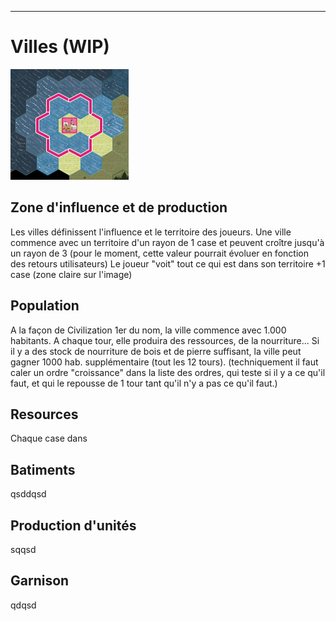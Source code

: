 ___
# Villes (WIP)
![Ville.png](media/Ville.png)
## Zone d'influence et de production
Les villes définissent l'influence et le territoire des joueurs. Une ville commence avec un territoire d'un rayon de 1 case et peuvent croître jusqu'à un rayon de 3 (pour le moment, cette valeur pourrait évoluer en fonction des retours utilisateurs)
Le joueur "voit" tout ce qui est dans son territoire +1 case (zone claire sur l'image)
## Population
A la façon de Civilization 1er du nom, la ville commence avec 1.000 habitants. A chaque tour, elle produira des ressources, de la nourriture...
Si il y a des stock de nourriture de bois et de pierre suffisant, la ville peut gagner 1000 hab. supplémentaire (tout les 12 tours). (techniquement il faut caler un ordre "croissance" dans la liste des ordres, qui teste si il y a ce qu'il faut, et qui le repousse de 1 tour tant qu'il n'y a pas ce qu'il faut.)
## Resources
Chaque case dans 

## Batiments
qsddqsd
## Production d'unités
sqqsd
## Garnison
qdqsd


